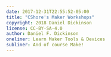 ```yaml
---
date: 2017-12-31T22:55:52-05:00
title: "CShore's Maker Workshops"
copyright: 2018 Daniel Dickinson
license: CC-BY-SA-4.0
author: Daniel F. Dickinson
oneliner: Learn Maker Tools & Devices
subliner: And of course Make!
---
```

